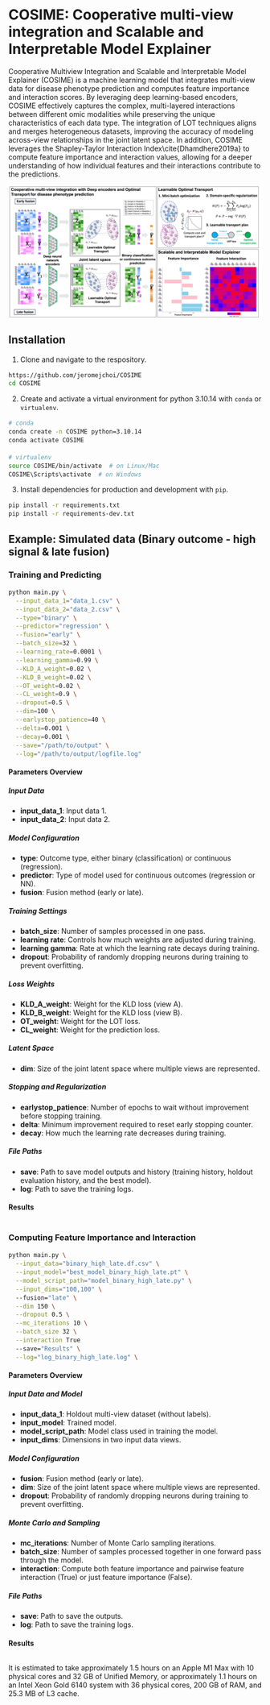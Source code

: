 # COSIME: Cooperative multi-view integration and Scalable and Interpretable Model Explainer

Cooperative Multiview Integration and Scalable and Interpretable Model Explainer (COSIME) is a machine learning model that integrates multi-view data for disease phenotype prediction and computes feature importance and interaction scores. By leveraging deep learning-based encoders, COSIME effectively captures the complex, multi-layered interactions between different omic modalities while preserving the unique characteristics of each data type. The integration of LOT techniques aligns and merges heterogeneous datasets, improving the accuracy of modeling across-view relationships in the joint latent space. In addition, COSIME leverages the Shapley-Taylor Interaction Index\cite{Dhamdhere2019a} to compute feature importance and interaction values, allowing for a deeper understanding of how individual features and their interactions contribute to the predictions.

![Title](Images/Fig1_Coop_Git.png "Title")

## Installation
1. Clone and navigate to the respository.
```bash
https://github.com/jeromejchoi/COSIME
cd COSIME
```
2. Create and activate a virtual environment for python 3.10.14 with `conda` or `virtualenv`.
```bash
# conda
conda create -n COSIME python=3.10.14
conda activate COSIME

# virtualenv
source COSIME/bin/activate  # on Linux/Mac
COSIME\Scripts\activate  # on Windows
```
3. Install dependencies for production and development with `pip`.
```bash
pip install -r requirements.txt
pip install -r requirements-dev.txt
```
## Example: Simulated data (Binary outcome - high signal & late fusion)
### Training and Predicting
```bash
python main.py \
  --input_data_1="data_1.csv" \
  --input_data_2="data_2.csv" \
  --type="binary" \
  --predictor="regression" \
  --fusion="early" \
  --batch_size=32 \
  --learning_rate=0.0001 \
  --learning_gamma=0.99 \
  --KLD_A_weight=0.02 \
  --KLD_B_weight=0.02 \
  --OT_weight=0.02 \
  --CL_weight=0.9 \
  --dropout=0.5 \
  --dim=100 \
  --earlystop_patience=40 \
  --delta=0.001 \
  --decay=0.001 \
  --save="/path/to/output" \
  --log="/path/to/output/logfile.log"
```
#### Parameters Overview

##### Input Data
- **input_data_1**: Input data 1.
- **input_data_2**: Input data 2.

##### Model Configuration
- **type**: Outcome type, either binary (classification) or continuous (regression).
- **predictor**: Type of model used for continuous outcomes (regression or NN).
- **fusion**: Fusion method (early or late).

##### Training Settings
- **batch_size**: Number of samples processed in one pass.
- **learning rate**: Controls how much weights are adjusted during training.
- **learning gamma**: Rate at which the learning rate decays during training.
- **dropout**: Probability of randomly dropping neurons during training to prevent overfitting.

##### Loss Weights
- **KLD_A_weight**: Weight for the KLD loss (view A).
- **KLD_B_weight**: Weight for the KLD loss (view B).
- **OT_weight**: Weight for the LOT loss.
- **CL_weight**: Weight for the prediction loss.

##### Latent Space
- **dim**: Size of the joint latent space where multiple views are represented.

##### Stopping and Regularization
- **earlystop_patience**: Number of epochs to wait without improvement before stopping training.
- **delta**: Minimum improvement required to reset early stopping counter.
- **decay**: How much the learning rate decreases during training.

##### File Paths
- **save**: Path to save model outputs and history (training history, holdout evaluation history, and the best model).
- **log**: Path to save the training logs.


#### Results
```bash
```


### Computing Feature Importance and Interaction
```bash
python main.py \
  --input_data="binary_high_late.df.csv" \
  --input_model="best_model_binary_high_late.pt" \
  --model_script_path="model_binary_high_late.py" \
  --input_dims="100,100" \ 
  --fusion="late" \
  --dim 150 \
  --dropout 0.5 \
  --mc_iterations 10 \
  --batch_size 32 \
  --interaction True
  --save="Results" \
  --log="log_binary_high_late.log" \
```
#### Parameters Overview

##### Input Data and Model
- **input_data_1**: Holdout multi-view dataset (without labels).
- **input_model**: Trained model.
- **model_script_path**: Model class used in training the model.
- **input_dims**: Dimensions in two input data views.

##### Model Configuration
- **fusion**: Fusion method (early or late).
- **dim**: Size of the joint latent space where multiple views are represented.
- **dropout**: Probability of randomly dropping neurons during training to prevent overfitting.

##### Monte Carlo and Sampling
- **mc_iterations**: Number of Monte Carlo sampling iterations.
- **batch_size**: Number of samples processed together in one forward pass through the model.
- **interaction**: Compute both feature importance and pairwise feature interaction (True) or just feature importance (False).

##### File Paths
- **save**: Path to save the outputs.
- **log**: Path to save the training logs.

  
#### Results
```bash
```
It is estimated to take approximately 1.5 hours on an Apple M1 Max with 10 physical cores and 32 GB of Unified Memory, or approximately 1.1 hours on an Intel Xeon Gold 6140 system with 36 physical cores, 200 GB of RAM, and 25.3 MB of L3 cache.
